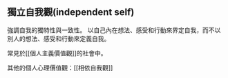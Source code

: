 ## 獨立自我觀(independent self)

強調自我的獨特性與一致性。
以自己內在想法、感受和行動來界定自我，而不以別人的想法、感受和行動來定義自我。

常見於[[個人主義價值觀]]的社會中。

其他的個人心理價值觀：[[相依自我觀]]